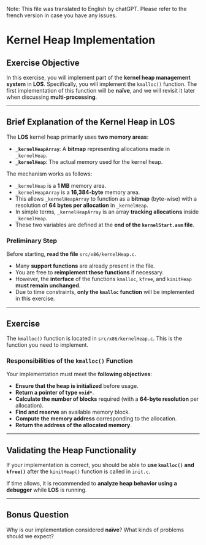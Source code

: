 Note: This file was translated to English by chatGPT. Please refer to the french version in case you have any issues.

# Kernel Heap Implementation

## Exercise Objective
In this exercise, you will implement part of the **kernel heap management system** in **LOS**. Specifically, you will implement the `kmalloc()` function. The first implementation of this function will be **naïve**, and we will revisit it later when discussing **multi-processing**.

---

## Brief Explanation of the Kernel Heap in LOS
The **LOS** kernel heap primarily uses **two memory areas**:

- **`_kernelHeapArray`**: A **bitmap** representing allocations made in `_kernelHeap`.
- **`_kernelHeap`**: The actual memory used for the kernel heap.

The mechanism works as follows:
- `_kernelHeap` is a **1 MB** memory area.
- `_kernelHeapArray` is a **16,384-byte** memory area.
- This allows `_kernelHeapArray` to function as a **bitmap** (byte-wise) with a resolution of **64 bytes per allocation** in `_kernelHeap`.
- In simple terms, `_kernelHeapArray` is an array **tracking allocations** inside `_kernelHeap`.
- These two variables are defined at the **end of the `kernelStart.asm` file**.

### Preliminary Step
Before starting, **read the file** `src/x86/kernelHeap.c`.
- Many **support functions** are already present in the file.
- You are free to **reimplement these functions** if necessary.
- However, the **interface** of the functions `kmalloc`, `kfree`, and `kinitHeap` **must remain unchanged**.
- Due to time constraints, **only the `kmalloc` function** will be implemented in this exercise.

---

## Exercise
The `kmalloc()` function is located in `src/x86/kernelHeap.c`. This is the function you need to implement.

### Responsibilities of the `kmalloc()` Function
Your implementation must meet the **following objectives**:

- **Ensure that the heap is initialized** before usage.
- **Return a pointer of type `void*`**.
- **Calculate the number of blocks** required (with a **64-byte resolution** per allocation).
- **Find and reserve** an available memory block.
- **Compute the memory address** corresponding to the allocation.
- **Return the address of the allocated memory**.

---

## Validating the Heap Functionality
If your implementation is correct, you should be able to **use `kmalloc()` and `kfree()`** after the `kinitHeap()` function is called in `init.c`.

If time allows, it is recommended to **analyze heap behavior using a debugger** while **LOS** is running.

---

## Bonus Question
Why is our implementation considered **naïve**?
What kinds of problems should we expect?
